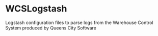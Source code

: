 # WCSLogstash
Logstash configuration files to parse logs from the Warehouse Control System produced by Queens City Software 
